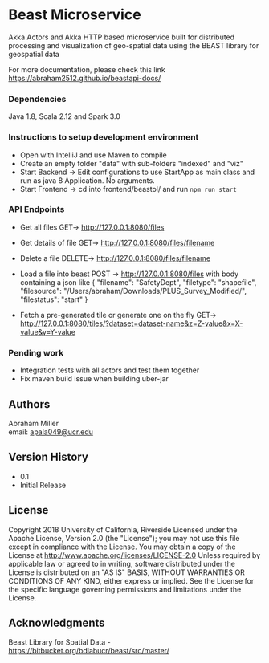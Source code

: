 # Beast Microservice

Akka Actors and Akka HTTP based microservice built for distributed processing and visualization of geo-spatial data using the BEAST library for geospatial data

For more documentation, please check this link https://abraham2512.github.io/beastapi-docs/

### Dependencies

Java 1.8, Scala 2.12 and Spark 3.0

### Instructions to setup development environment
* Open with IntelliJ and use Maven to compile 
* Create an empty folder "data" with sub-folders "indexed" and "viz"
* Start Backend -> Edit configurations to use StartApp as main class and run as java 8 Application. No arguments.
* Start Frontend -> cd into frontend/beastol/ and run `npm run start`

### API Endpoints
* Get all files GET-> http://127.0.0.1:8080/files
* Get details of file GET->  http://127.0.0.1:8080/files/filename
* Delete a file DELETE-> http://127.0.0.1:8080/files/filename

* Load a file into beast POST -> http://127.0.0.1:8080/files
    with body containing a json like
 {
  "filename": "SafetyDept",
  "filetype": "shapefile",
  "filesource": "/Users/abraham/Downloads/PLUS_Survey_Modified/",
  "filestatus": "start"
  }
* Fetch a pre-generated tile or generate one on the fly 
    GET-> http://127.0.0.1:8080/tiles/?dataset=dataset-name&z=Z-value&x=X-value&y=Y-value


### Pending work

* Integration tests with all actors and test them together
* Fix maven build issue when building uber-jar

## Authors

Abraham Miller  
email: apala049@ucr.edu 

## Version History

* 0.1
* Initial Release

## License

Copyright 2018 University of California, Riverside
Licensed under the Apache License, Version 2.0 (the "License");
you may not use this file except in compliance with the License.
You may obtain a copy of the License at http://www.apache.org/licenses/LICENSE-2.0
Unless required by applicable law or agreed to in writing, software
distributed under the License is distributed on an "AS IS" BASIS,
WITHOUT WARRANTIES OR CONDITIONS OF ANY KIND, either express or implied.
See the License for the specific language governing permissions and
limitations under the License.

## Acknowledgments
Beast Library for Spatial Data - https://bitbucket.org/bdlabucr/beast/src/master/

